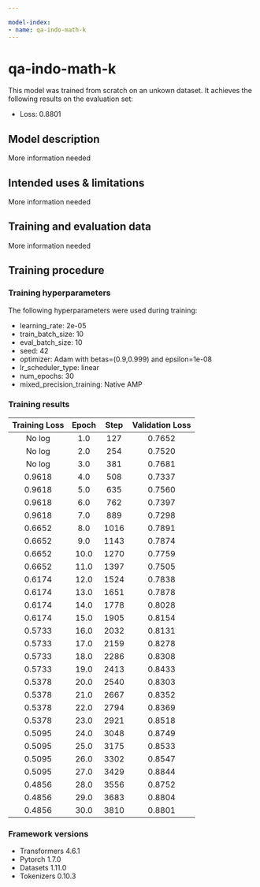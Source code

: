 ```yaml
---

model-index:
- name: qa-indo-math-k
---
```


<!-- This model card has been generated automatically according to the information the Trainer had access to. You
should probably proofread and complete it, then remove this comment. -->

# qa-indo-math-k

This model was trained from scratch on an unkown dataset.
It achieves the following results on the evaluation set:
- Loss: 0.8801

## Model description

More information needed

## Intended uses & limitations

More information needed

## Training and evaluation data

More information needed

## Training procedure

### Training hyperparameters

The following hyperparameters were used during training:
- learning_rate: 2e-05
- train_batch_size: 10
- eval_batch_size: 10
- seed: 42
- optimizer: Adam with betas=(0.9,0.999) and epsilon=1e-08
- lr_scheduler_type: linear
- num_epochs: 30
- mixed_precision_training: Native AMP

### Training results

| Training Loss | Epoch | Step | Validation Loss |
|:-------------:|:-----:|:----:|:---------------:|
| No log        | 1.0   | 127  | 0.7652          |
| No log        | 2.0   | 254  | 0.7520          |
| No log        | 3.0   | 381  | 0.7681          |
| 0.9618        | 4.0   | 508  | 0.7337          |
| 0.9618        | 5.0   | 635  | 0.7560          |
| 0.9618        | 6.0   | 762  | 0.7397          |
| 0.9618        | 7.0   | 889  | 0.7298          |
| 0.6652        | 8.0   | 1016 | 0.7891          |
| 0.6652        | 9.0   | 1143 | 0.7874          |
| 0.6652        | 10.0  | 1270 | 0.7759          |
| 0.6652        | 11.0  | 1397 | 0.7505          |
| 0.6174        | 12.0  | 1524 | 0.7838          |
| 0.6174        | 13.0  | 1651 | 0.7878          |
| 0.6174        | 14.0  | 1778 | 0.8028          |
| 0.6174        | 15.0  | 1905 | 0.8154          |
| 0.5733        | 16.0  | 2032 | 0.8131          |
| 0.5733        | 17.0  | 2159 | 0.8278          |
| 0.5733        | 18.0  | 2286 | 0.8308          |
| 0.5733        | 19.0  | 2413 | 0.8433          |
| 0.5378        | 20.0  | 2540 | 0.8303          |
| 0.5378        | 21.0  | 2667 | 0.8352          |
| 0.5378        | 22.0  | 2794 | 0.8369          |
| 0.5378        | 23.0  | 2921 | 0.8518          |
| 0.5095        | 24.0  | 3048 | 0.8749          |
| 0.5095        | 25.0  | 3175 | 0.8533          |
| 0.5095        | 26.0  | 3302 | 0.8547          |
| 0.5095        | 27.0  | 3429 | 0.8844          |
| 0.4856        | 28.0  | 3556 | 0.8752          |
| 0.4856        | 29.0  | 3683 | 0.8804          |
| 0.4856        | 30.0  | 3810 | 0.8801          |


### Framework versions

- Transformers 4.6.1
- Pytorch 1.7.0
- Datasets 1.11.0
- Tokenizers 0.10.3

